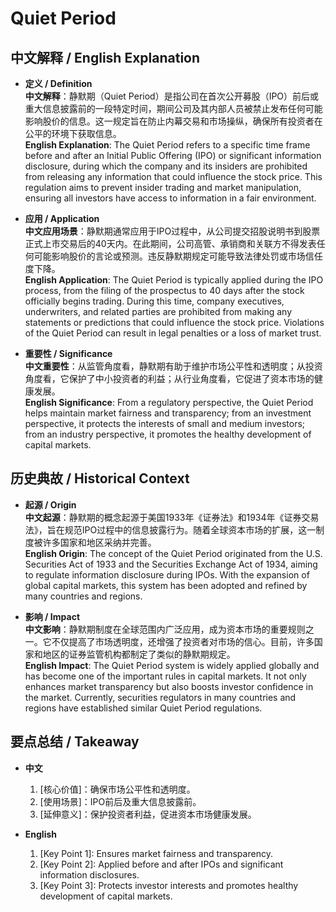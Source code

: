 # Quiet Period

## 中文解释 / English Explanation

* **定义 / Definition**  
  **中文解释**：静默期（Quiet Period）是指公司在首次公开募股（IPO）前后或重大信息披露前的一段特定时间，期间公司及其内部人员被禁止发布任何可能影响股价的信息。这一规定旨在防止内幕交易和市场操纵，确保所有投资者在公平的环境下获取信息。  
  **English Explanation**: The Quiet Period refers to a specific time frame before and after an Initial Public Offering (IPO) or significant information disclosure, during which the company and its insiders are prohibited from releasing any information that could influence the stock price. This regulation aims to prevent insider trading and market manipulation, ensuring all investors have access to information in a fair environment.

* **应用 / Application**  
  **中文应用场景**：静默期通常应用于IPO过程中，从公司提交招股说明书到股票正式上市交易后的40天内。在此期间，公司高管、承销商和关联方不得发表任何可能影响股价的言论或预测。违反静默期规定可能导致法律处罚或市场信任度下降。  
  **English Application**: The Quiet Period is typically applied during the IPO process, from the filing of the prospectus to 40 days after the stock officially begins trading. During this time, company executives, underwriters, and related parties are prohibited from making any statements or predictions that could influence the stock price. Violations of the Quiet Period can result in legal penalties or a loss of market trust.

* **重要性 / Significance**  
  **中文重要性**：从监管角度看，静默期有助于维护市场公平性和透明度；从投资角度看，它保护了中小投资者的利益；从行业角度看，它促进了资本市场的健康发展。  
  **English Significance**: From a regulatory perspective, the Quiet Period helps maintain market fairness and transparency; from an investment perspective, it protects the interests of small and medium investors; from an industry perspective, it promotes the healthy development of capital markets.

## 历史典故 / Historical Context

* **起源 / Origin**  
  **中文起源**：静默期的概念起源于美国1933年《证券法》和1934年《证券交易法》，旨在规范IPO过程中的信息披露行为。随着全球资本市场的扩展，这一制度被许多国家和地区采纳并完善。  
  **English Origin**: The concept of the Quiet Period originated from the U.S. Securities Act of 1933 and the Securities Exchange Act of 1934, aiming to regulate information disclosure during IPOs. With the expansion of global capital markets, this system has been adopted and refined by many countries and regions.

* **影响 / Impact**  
  **中文影响**：静默期制度在全球范围内广泛应用，成为资本市场的重要规则之一。它不仅提高了市场透明度，还增强了投资者对市场的信心。目前，许多国家和地区的证券监管机构都制定了类似的静默期规定。  
  **English Impact**: The Quiet Period system is widely applied globally and has become one of the important rules in capital markets. It not only enhances market transparency but also boosts investor confidence in the market. Currently, securities regulators in many countries and regions have established similar Quiet Period regulations.

## 要点总结 / Takeaway

* **中文**  
  1. [核心价值]：确保市场公平性和透明度。
  2. [使用场景]：IPO前后及重大信息披露前。
  3. [延伸意义]：保护投资者利益，促进资本市场健康发展。

* **English**  
  1. [Key Point 1]: Ensures market fairness and transparency.
  2. [Key Point 2]: Applied before and after IPOs and significant information disclosures.
  3. [Key Point 3]: Protects investor interests and promotes healthy development of capital markets.
